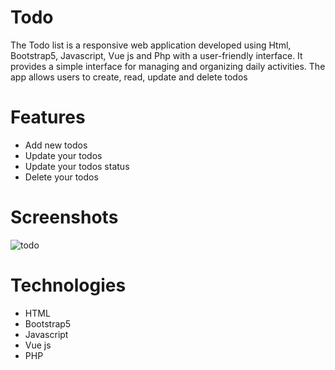 # Todo
The Todo list is a responsive web application developed using Html, Bootstrap5, Javascript, Vue js and Php with a user-friendly interface. It provides a simple interface for managing and organizing daily activities. The app allows users to create, read, update and delete todos

# Features
<ul>
  <li>Add new todos</li>
  <li>Update your todos</li>
  <li>Update your todos status</li>
  <li>Delete your todos</li>
</ul>

# Screenshots
![todo](https://github.com/Meenachie/todo/assets/140750116/4a45199f-0098-4a7d-8e14-d2d00219c3d3)

# Technologies 
<ul>
  <li>HTML</li>
  <li>Bootstrap5</li>
  <li>Javascript</li>
  <li>Vue js</li>
  <li>PHP</li>
</ul>
